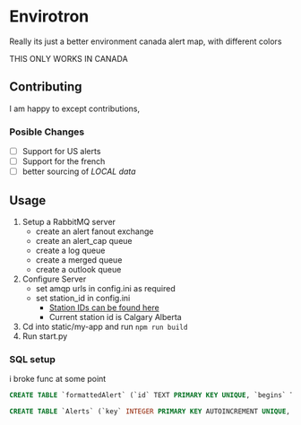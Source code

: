 # Envirotron
Really its just a better environment canada alert map, with different colors

THIS ONLY WORKS IN CANADA

## Contributing
I am happy to except contributions, 

### Posible Changes

- [ ] Support for US alerts
- [ ] Support for the french
- [ ] better sourcing of *LOCAL data*

## Usage

1. Setup a RabbitMQ server
    - create an alert fanout exchange
    - create an alert_cap queue
    - create a log queue
    - create a merged queue
    - create a outlook queue
2. Configure Server
    - set amqp urls in config.ini as required
    - set station_id in config.ini
        - [Station IDs can be found here](https://dd.weather.gc.ca/citypage_weather/docs/site_list_towns_en.csv)
        - Current station id is Calgary Alberta
3. Cd into static/my-app and run `npm run build`
4. Run start.py

### SQL setup
i broke func at some point
```sql
CREATE TABLE `formattedAlert` (`id` TEXT PRIMARY KEY UNIQUE, `begins` TEXT, `ends` TEXT, `areas` TEXT, `urgency` TEXT, `references` TEXT, `msgType` TEXT, `type` TEXT,`desc` TEXT)
```
```sql
CREATE TABLE `Alerts` (`key` INTEGER PRIMARY KEY AUTOINCREMENT UNIQUE, `id` TEXT UNIQUE, `data` TEXT)
```
